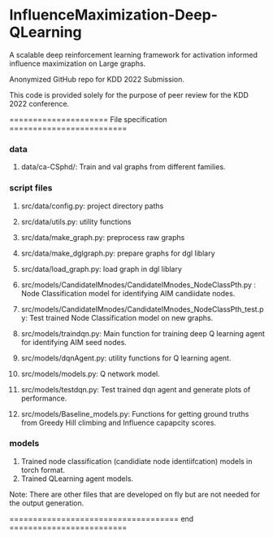 # InfluenceMaximization-Deep-QLearning

A scalable deep reinforcement learning framework for activation informed influence maximization on Large graphs.

Anonymized GitHub repo for KDD 2022 Submission.

This code is provided solely for the purpose of peer review for the KDD 2022 conference.

===================== File specification =========================

### data
1. data/ca-CSphd/: Train and val graphs from different families.

### script files
1. src/data/config.py: project directory paths
2. src/data/utils.py: utility functions
3. src/data/make_graph.py: preprocess raw graphs 
4. src/data/make_dglgraph.py: prepare graphs for dgl liblary
5. src/data/load_graph.py: load graph in dgl liblary

6. src/models/CandidateIMnodes/CandidateIMnodes_NodeClassPth.py : Node Classification model for identifying AIM candiidate nodes. 

7. src/models/CandidateIMnodes/CandidateIMnodes_NodeClassPth_test.py: Test trained Node Classification model on new graphs.

8. src/models/traindqn.py: Main function for training deep Q learning agent for identifying AIM seed nodes.
9.  src/models/dqnAgent.py: utility functions for Q learning agent.
10. src/models/models.py: Q network model.

11. src/models/testdqn.py: Test trained dqn agent and generate plots of performance.

12. src/models/Baseline_models.py: Functions for getting ground truths from Greedy Hill climbing and Influence capapcity scores.

### models
1. Trained node classification (candidiate node identiifcation)  models in torch format.
2. Trained QLearning agent models.

Note: There are other files that are developed on fly but are not needed for the output generation.

==================================== end =========================